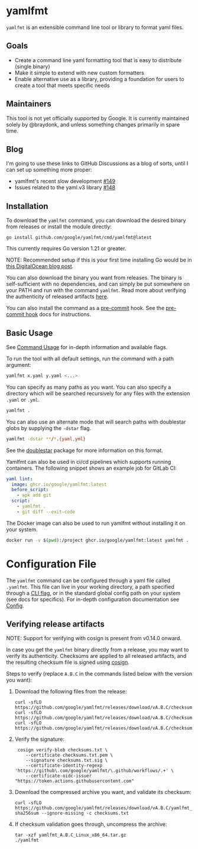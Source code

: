 # yamlfmt

`yamlfmt` is an extensible command line tool or library to format yaml files. 

## Goals

* Create a command line yaml formatting tool that is easy to distribute (single binary)
* Make it simple to extend with new custom formatters
* Enable alternative use as a library, providing a foundation for users to create a tool that meets specific needs 

## Maintainers

This tool is not yet officially supported by Google. It is currently maintained solely by @braydonk, and unless something changes primarily in spare time.

## Blog

I'm going to use these links to GitHub Discussions as a blog of sorts, until I can set up something more proper:
* yamlfmt's recent slow development [#149](https://github.com/google/yamlfmt/discussions/149)
* Issues related to the yaml.v3 library [#148](https://github.com/google/yamlfmt/discussions/148)

## Installation

To download the `yamlfmt` command, you can download the desired binary from releases or install the module directly:
```
go install github.com/google/yamlfmt/cmd/yamlfmt@latest
```
This currently requires Go version 1.21 or greater.

NOTE: Recommended setup if this is your first time installing Go would be in [this DigitalOcean blog post](https://www.digitalocean.com/community/tutorials/how-to-build-and-install-go-programs).

You can also download the binary you want from releases. The binary is self-sufficient with no dependencies, and can simply be put somewhere on your PATH and run with the command `yamlfmt`. Read more about verifying the authenticity of released artifacts [here](#verifying-release-artifacts).

You can also install the command as a [pre-commit](https://pre-commit.com/) hook. See the [pre-commit hook](./docs/pre-commit.md) docs for instructions.

## Basic Usage

See [Command Usage](./docs/command-usage.md) for in-depth information and available flags.

To run the tool with all default settings, run the command with a path argument:
```bash
yamlfmt x.yaml y.yaml <...>
```
You can specify as many paths as you want. You can also specify a directory which will be searched recursively for any files with the extension `.yaml` or `.yml`.
```bash
yamlfmt .
```

You can also use an alternate mode that will search paths with doublestar globs by supplying the `-dstar` flag. 
```bash
yamlfmt -dstar **/*.{yaml,yml}
```
See the [doublestar](https://github.com/bmatcuk/doublestar) package for more information on this format.

Yamlfmt can also be used in ci/cd pipelines which supports running containers. The following snippet shows an example job for GitLab CI:
```yaml
yaml lint:
  image: ghcr.io/google/yamlfmt:latest
  before_script:
    - apk add git
  script:
    - yamlfmt .
    - git diff --exit-code
```
The Docker image can also be used to run yamlfmt without installing it on your system.
```bash
docker run -v $(pwd):/project ghcr.io/google/yamlfmt:latest yamlfmt .
```

# Configuration File

The `yamlfmt` command can be configured through a yaml file called `.yamlfmt`. This file can live in your working directory, a path specified through a [CLI flag](./docs/command-usage.md#operation-flags), or in the standard global config path on your system (see docs for specifics).
For in-depth configuration documentation see [Config](docs/config-file.md).

## Verifying release artifacts

NOTE: Support for verifying with cosign is present from v0.14.0 onward.

In case you get the `yamlfmt` binary directly from a release, you may want to verify its authenticity. Checksums are applied to all released artifacts, and the resulting checksum file is signed using [cosign](https://docs.sigstore.dev/cosign/installation/).

Steps to verify (replace `A.B.C` in the commands listed below with the version you want):

1. Download the following files from the release:

   ```text
   curl -sfLO https://github.com/google/yamlfmt/releases/download/vA.B.C/checksums.txt
   curl -sfLO https://github.com/google/yamlfmt/releases/download/vA.B.C/checksums.txt.pem
   curl -sfLO https://github.com/google/yamlfmt/releases/download/vA.B.C/checksums.txt.sig
   ```

2. Verify the signature:

   ```shell
    cosign verify-blob checksums.txt \
       --certificate checksums.txt.pem \
       --signature checksums.txt.sig \
       --certificate-identity-regexp 'https://github\.com/google/yamlfmt/\.github/workflows/.+' \
       --certificate-oidc-issuer "https://token.actions.githubusercontent.com"
   ```

3. Download the compressed archive you want, and validate its checksum:

   ```shell
   curl -sfLO https://github.com/google/yamlfmt/releases/download/vA.B.C/yamlfmt_A.B.C_Linux_x86_64.tar.gz
   sha256sum --ignore-missing -c checksums.txt
   ```

3. If checksum validation goes through, uncompress the archive:

   ```shell
   tar -xzf yamlfmt_A.B.C_Linux_x86_64.tar.gz
   ./yamlfmt
   ```
